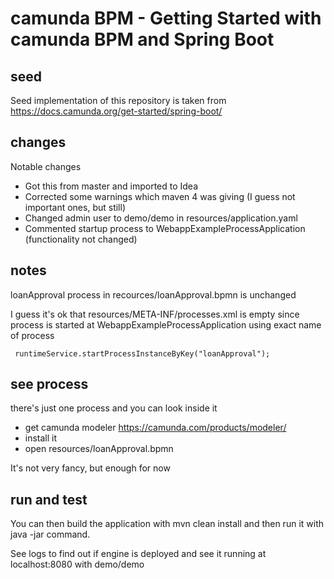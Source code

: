 # camunda BPM - Getting Started with camunda BPM and Spring Boot

## seed

Seed implementation of this repository is taken from https://docs.camunda.org/get-started/spring-boot/

## changes

Notable changes

- Got this from master and imported to Idea
- Corrected some warnings which maven 4 was giving (I guess not important ones, but still)
- Changed admin user to demo/demo in resources/application.yaml
- Commented startup process to WebappExampleProcessApplication (functionality not changed)

## notes

loanApproval process in recources/loanApproval.bpmn is unchanged

I guess it's ok that resources/META-INF/processes.xml is empty since process is started at WebappExampleProcessApplication using exact name of process

     runtimeService.startProcessInstanceByKey("loanApproval");

## see process

there's just one process and you can look inside it
- get camunda modeler https://camunda.com/products/modeler/
- install it
- open resources/loanApproval.bpmn

It's not very fancy, but enough for now

## run and test

You can then build the application with mvn clean install and then run it with java -jar command.

See logs to find out if engine is deployed and see it running at localhost:8080 with demo/demo